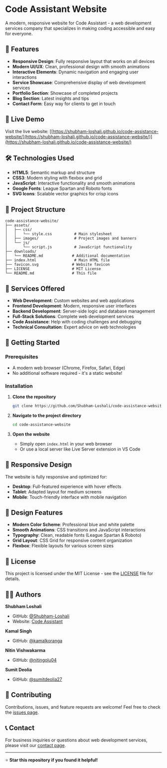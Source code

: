 # Code Assistant Website

A modern, responsive website for Code Assistant - a web development services company that specializes in making coding accessible and easy for everyone.

## 🌟 Features

- **Responsive Design**: Fully responsive layout that works on all devices
- **Modern UI/UX**: Clean, professional design with smooth animations
- **Interactive Elements**: Dynamic navigation and engaging user interactions
- **Service Showcase**: Comprehensive display of web development services
- **Portfolio Section**: Showcase of completed projects
- **Blog Section**: Latest insights and tips
- **Contact Form**: Easy way for clients to get in touch

## 🚀 Live Demo

Visit the live website: [[https://shubham-loshali.github.io/code-assistance-website/](https://shubham-loshali.github.io/code-assistance-website/)](https://shubham-loshali.github.io/code-assistance-website/)

## 🛠️ Technologies Used

- **HTML5**: Semantic markup and structure
- **CSS3**: Modern styling with flexbox and grid
- **JavaScript**: Interactive functionality and smooth animations
- **Google Fonts**: League Spartan and Roboto fonts
- **SVG Icons**: Scalable vector graphics for crisp icons

## 📁 Project Structure

```
code-assistance-website/
├── assets/
│   ├── css/
│   │   └── style.css          # Main stylesheet
│   ├── images/                # Project images and banners
│   └── js/
│       └── script.js          # JavaScript functionality
├── downloads/
│   └── README.md             # Additional documentation
├── index.html                 # Main HTML file
├── favicon.svg               # Website favicon
├── LICENSE                   # MIT License
└── README.md                 # This file
```

## 🎯 Services Offered

- **Web Development**: Custom websites and web applications
- **Frontend Development**: Modern, responsive user interfaces
- **Backend Development**: Server-side logic and database management
- **Full-Stack Solutions**: Complete web development services
- **Code Assistance**: Help with coding challenges and debugging
- **Technical Consultation**: Expert advice on web technologies

## 🚀 Getting Started

### Prerequisites

- A modern web browser (Chrome, Firefox, Safari, Edge)
- No additional software required - it's a static website!

### Installation

1. **Clone the repository**
   ```bash
   git clone https://github.com/Shubham-Loshali/code-assistance-website.git
   ```

2. **Navigate to the project directory**
   ```bash
   cd code-assistance-website
   ```

3. **Open the website**
   - Simply open `index.html` in your web browser
   - Or use a local server like Live Server extension in VS Code

## 📱 Responsive Design

The website is fully responsive and optimized for:
- **Desktop**: Full-featured experience with hover effects
- **Tablet**: Adapted layout for medium screens
- **Mobile**: Touch-friendly interface with mobile navigation

## 🎨 Design Features

- **Modern Color Scheme**: Professional blue and white palette
- **Smooth Animations**: CSS transitions and JavaScript interactions
- **Typography**: Clean, readable fonts (League Spartan & Roboto)
- **Grid Layout**: CSS Grid for responsive content organization
- **Flexbox**: Flexible layouts for various screen sizes

## 📄 License

This project is licensed under the MIT License - see the [LICENSE](LICENSE) file for details.

## 👨‍💻 Authors

**Shubham Loshali**
- GitHub: [@Shubham-Loshali](https://github.com/Shubham-Loshali)
- Website: [Code Assistant](https://shubham-loshali.github.io/code-assistance-website/)

**Kamal Singh**
- GitHub: [@kamalkoranga](https://github.com/kamalkoranga)

**Nitin Vishwakarma**
- GitHub: [@nitingolu04](https://github.com/nitingolu04)

**Sumit Deolia**
- GitHub: [@sumitdeolia27](https://github.com/sumitdeolia27)

## 🤝 Contributing

Contributions, issues, and feature requests are welcome! Feel free to check the [issues page](https://github.com/Shubham-Loshali/code-assistance-website/issues).

## 📞 Contact

For business inquiries or questions about web development services, please visit our [contact page](https://shubham-loshali.github.io/code-assistance-website/#contact).

---

⭐ **Star this repository if you found it helpful!**
